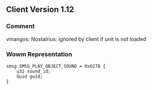 ## Client Version 1.12

### Comment

vmangos: Nostalrius: ignored by client if unit is not loaded

### Wowm Representation
```rust,ignore
smsg SMSG_PLAY_OBJECT_SOUND = 0x0278 {
    u32 sound_id;    
    Guid guid;    
}

```
